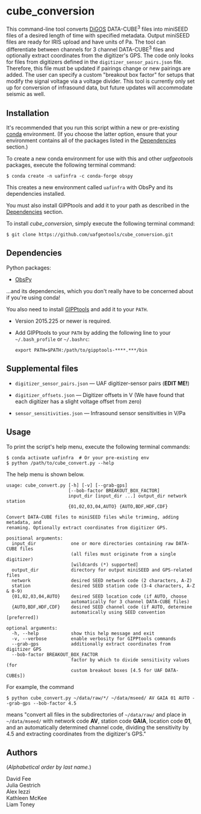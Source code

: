 cube_conversion
===============

This command-line tool converts [DiGOS](https://digos.eu/) DATA-CUBE<sup>3</sup>
files into miniSEED files of a desired length of time with specified metadata.
Output miniSEED files are ready for IRIS upload and have units of Pa. The tool
can differentiate between channels for 3 channel DATA-CUBE<sup>3</sup> files and
optionally extract coordinates from the digitizer's GPS. The code only looks for
files from digitizers defined in the `digitizer_sensor_pairs.json` file. Therefore,
this file must be updated if pairings change or new pairings are added. The user
can specify a custom "breakout box factor" for setups that modify the signal
voltage via a voltage divider. This tool is currently only set up for conversion
of infrasound data, but future updates will accommodate seismic as well.

Installation
------------

It's recommended that you run this script within a new or pre-existing
[conda](https://docs.conda.io/projects/conda/en/latest/index.html) environment.
(If you choose the latter option, ensure that your environment contains all of
the packages listed in the [Dependencies](#dependencies) section.)

To create a new conda environment for use with this and other _uafgeotools_
packages, execute the following terminal command:
```
$ conda create -n uafinfra -c conda-forge obspy
```
This creates a new environment called `uafinfra` with ObsPy and its dependencies
installed.

You must also install GIPPtools and add it to your path as described in the
[Dependencies](#dependencies) section.

To install _cube_conversion_, simply execute the following terminal command:
```
$ git clone https://github.com/uafgeotools/cube_conversion.git
```

Dependencies
------------

Python packages:

* [ObsPy](http://docs.obspy.org/)

...and its dependencies, which you don't really have to be concerned about if
you're using conda!

You also need to install
[GIPPtools](https://www.gfz-potsdam.de/en/section/geophysical-deep-sounding/infrastructure/geophysical-instrument-pool-potsdam-gipp/software/gipptools/)
and add it to your `PATH`.

* Version 2015.225 or newer is required.

* Add GIPPtools to your `PATH` by adding the following line to your
  `~/.bash_profile` or `~/.bashrc`:
  ```
  export PATH=$PATH:/path/to/gipptools-****.***/bin
  ```

Supplemental files
------------------

* `digitizer_sensor_pairs.json` — UAF digitizer-sensor pairs (**EDIT ME!**)

* `digitizer_offsets.json` — Digitizer offsets in V (We have found that each
                             digitizer has a slight voltage offset from zero)

* `sensor_sensitivities.json` — Infrasound sensor sensitivities in V/Pa

Usage
-----

To print the script's help menu, execute the following terminal commands:
```
$ conda activate uafinfra  # Or your pre-existing env
$ python /path/to/cube_convert.py --help
```
The help menu is shown below.
```
usage: cube_convert.py [-h] [-v] [--grab-gps]
                       [--bob-factor BREAKOUT_BOX_FACTOR]
                       input_dir [input_dir ...] output_dir network station
                       {01,02,03,04,AUTO} {AUTO,BDF,HDF,CDF}

Convert DATA-CUBE files to miniSEED files while trimming, adding metadata, and
renaming. Optionally extract coordinates from digitizer GPS.

positional arguments:
  input_dir             one or more directories containing raw DATA-CUBE files
                        (all files must originate from a single digitizer)
                        [wildcards (*) supported]
  output_dir            directory for output miniSEED and GPS-related files
  network               desired SEED network code (2 characters, A-Z)
  station               desired SEED station code (3-4 characters, A-Z & 0-9)
  {01,02,03,04,AUTO}    desired SEED location code (if AUTO, choose
                        automatically for 3 channel DATA-CUBE files)
  {AUTO,BDF,HDF,CDF}    desired SEED channel code (if AUTO, determine
                        automatically using SEED convention [preferred])

optional arguments:
  -h, --help            show this help message and exit
  -v, --verbose         enable verbosity for GIPPtools commands
  --grab-gps            additionally extract coordinates from digitizer GPS
  --bob-factor BREAKOUT_BOX_FACTOR
                        factor by which to divide sensitivity values (for
                        custom breakout boxes [4.5 for UAF DATA-CUBEs])
```
For example, the command
```
$ python cube_convert.py ~/data/raw/*/ ~/data/mseed/ AV GAIA 01 AUTO --grab-gps --bob-factor 4.5
```
means "convert all files in the subdirectories of `~/data/raw/` and place in
`~/data/mseed/` with network code **AV**, station code **GAIA**, location code
**01**, and an automatically determined channel code, dividing the sensitivity
by 4.5 and extracting coordinates from the digitizer's GPS."

Authors
-------

(_Alphabetical order by last name._)

David Fee  
Julia Gestrich  
Alex Iezzi  
Kathleen McKee  
Liam Toney
